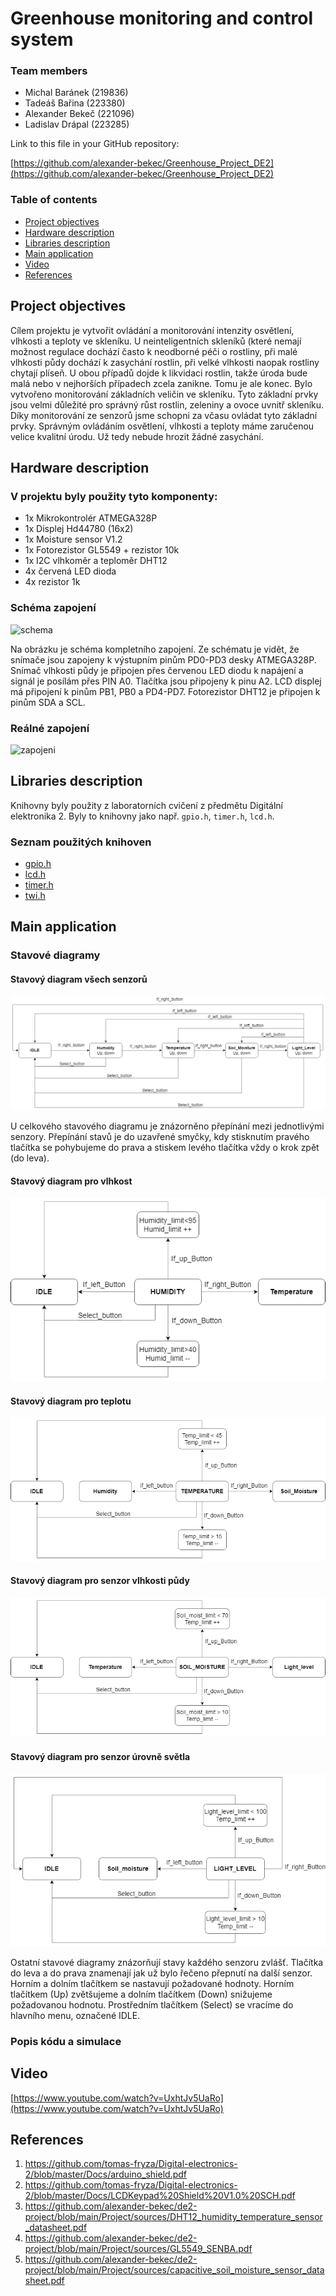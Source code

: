 # Greenhouse monitoring and control system

### Team members

* Michal Baránek (219836)
* Tadeáš Bařina (223380)
* Alexander Bekeč (221096)
* Ladislav Drápal (223285)

Link to this file in your GitHub repository:

[https://github.com/alexander-bekec/Greenhouse_Project_DE2](https://github.com/alexander-bekec/Greenhouse_Project_DE2)

### Table of contents

* [Project objectives](#objectives)
* [Hardware description](#hardware)
* [Libraries description](#libs)
* [Main application](#main)
* [Video](#video)
* [References](#references)

<a name="objectives"></a>

## Project objectives

Cílem projektu je vytvořit ovládání a monitorování intenzity osvětlení, vlhkosti a teploty ve skleníku. U neinteligentních skleníků (které nemají možnost regulace dochází často k neodborné péči o rostliny, při malé vlhkosti půdy dochází k zasychání rostlin, při velké vlhkosti naopak rostliny chytají plíseň. U obou případů dojde k likvidaci rostlin, takže úroda bude malá nebo v nejhorších případech zcela zanikne. Tomu je ale konec. Bylo vytvořeno monitorování základních veličin ve skleníku. Tyto základní prvky jsou velmi důležité pro správný růst rostlin, zeleniny a ovoce uvnitř skleníku. Díky monitorování ze senzorů jsme schopni za včasu ovládat tyto základní prvky. Správným ovládáním osvětlení, vlhkosti a teploty máme zaručenou velice kvalitní úrodu. Už tedy nebude hrozit žádné zasychání.

<a name="hardware"></a>

## Hardware description

### V projektu byly použity tyto komponenty:
* 1x Mikrokontrolér ATMEGA328P
* 1x Displej Hd44780 (16x2)
* 1x Moisture sensor V1.2
* 1x Fotorezistor GL5549 + rezistor 10k
* 1x I2C vlhkoměr a teploměr DHT12
* 4x červená LED dioda
* 4x rezistor 1k

### Schéma zapojení
![schema](Images/schema.png)

Na obrázku je schéma kompletního zapojení. Ze schématu je vidět, že snímače jsou zapojeny k výstupním pinům PD0-PD3 desky ATMEGA328P. Snímač vlhkosti půdy je připojen přes červenou LED diodu k napájení a signál je posílám přes PIN A0. Tlačítka jsou připojeny k pinu A2. LCD displej má připojení k pinům PB1, PB0 a PD4-PD7. Fotorezistor DHT12 je připojen k pinům SDA a SCL.

### Reálné zapojení
![zapojeni](Images/zapojeni.png)

<a name="libs"></a>

## Libraries description

Knihovny byly použity z laboratorních cvičení z předmětu Digitální elektronika 2. Byly to knihovny jako např. `gpio.h`, `timer.h`, `lcd.h`.

### Seznam použitých knihoven
* [gpio.h](https://github.com/alexander-bekec/Greenhouse_Project_DE2/blob/main/Project/greenhouse_controller_project/greenhouse_controller_project/gpio.h)
* [lcd.h](https://github.com/alexander-bekec/Greenhouse_Project_DE2/blob/main/Project/greenhouse_controller_project/greenhouse_controller_project/lcd.h)
* [timer.h](https://github.com/alexander-bekec/Greenhouse_Project_DE2/blob/main/Project/greenhouse_controller_project/greenhouse_controller_project/timer.h)
* [twi.h](https://github.com/alexander-bekec/Greenhouse_Project_DE2/blob/main/Project/greenhouse_controller_project/greenhouse_controller_project/twi.h)

<a name="main"></a>

## Main application

### Stavové diagramy

#### Stavový diagram všech senzorů
![all](Images/Statediagram_komplet.png)

U celkového stavového diagramu je znázorněno přepínání mezi jednotlivými senzory. Přepínání stavů je do uzavřené smyčky, kdy stisknutím pravého tlačítka se pohybujeme do prava a stiskem levého tlačítka vždy o krok zpět (do leva).

#### Stavový diagram pro vlhkost
![Humidity](Images/Humidity2.png)

#### Stavový diagram pro teplotu
![Temperature](Images/Temperature2.png)

#### Stavový diagram pro senzor vlhkosti půdy
![Soil](Images/Soil_moist2.png)

#### Stavový diagram pro senzor úrovně světla
![Light](Images/Light_level.png)

Ostatní stavové diagramy znázorňují stavy každého senzoru zvlášť. Tlačítka do leva a do prava znamenají jak už bylo řečeno přepnutí na další senzor. Horním a dolním tlačítkem se nastavují požadované hodnoty. Horním tlačítkem (Up) zvětšujeme a dolním tlačítkem (Down) snižujeme požadovanou hodnotu. Prostředním tlačítkem (Select) se vracíme do hlavního menu, označené IDLE.

### Popis kódu a simulace

<a name="video"></a>

## Video

[https://www.youtube.com/watch?v=UxhtJv5UaRo](https://www.youtube.com/watch?v=UxhtJv5UaRo)

<a name="references"></a>

## References

1. https://github.com/tomas-fryza/Digital-electronics-2/blob/master/Docs/arduino_shield.pdf
2. https://github.com/tomas-fryza/Digital-electronics-2/blob/master/Docs/LCDKeypad%20Shield%20V1.0%20SCH.pdf
3. https://github.com/alexander-bekec/de2-project/blob/main/Project/sources/DHT12_humidity_temperature_sensor_datasheet.pdf
4. https://github.com/alexander-bekec/de2-project/blob/main/Project/sources/GL5549_SENBA.pdf
5. https://github.com/alexander-bekec/de2-project/blob/main/Project/sources/capacitive_soil_moisture_sensor_datasheet.pdf